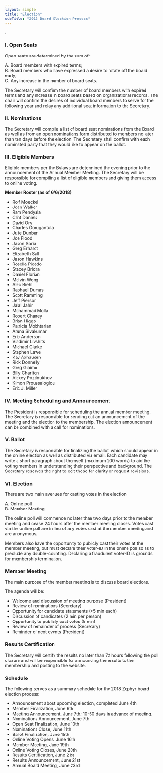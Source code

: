 ```yaml
---
layout: simple
title: "Election"
subTitle: "2018 Board Election Process"
---
```

.

### I. Open Seats  

Open seats are determined by the sum of:  

 A. Board members with expired terms;  
 B. Board members who have expressed a desire to rotate off the board early;  
 C. Any increase in the number of board seats.

The Secretary will confirm the number of board members with expired terms and any increase in board seats based on organizational records.  The chair will confirm the desires of individual board members to serve for the following year and relay any additional seat information to the Secretary.

### II. Nominations  

The Secretary will compile a list of board seat nominations from the Board as well as from an [open nominations form](https://goo.gl/forms/bSnVe7nic2ksVl2Z2) distributed to members no later than ten days before the election.   The Secretary shall confirm with each nominated party that they would like to appear on the ballot.

### III. Eligible Members
Eligible members per the Bylaws are determined the evening prior to the announcement of the Annual Member Meeting.  The Secretary will be responsible for compiling a list of eligible members and giving them access to online voting.

**Member Roster (as of 6/6/2018)**

 * Rolf Moeckel   
 * Joan Walker
 * Ram Pendyala
 * Clint Daniels
 * David Ory
 * Charles Gorugantula
 * Julie Dunbar
 * Joe Flood
 * Jason Soria
 * Greg Erhardt
 * Elizabeth Sall  
 * Jason Hawkins  
 * Rosella Picado  
 * Stacey Bricka  
 * Daniel Florian 
 * Melvin Wong  
 * Alec Biehl   
 * Raphael Dumas  
 * Scott Ramming  
 * Jeff Pierson  
 * Jalal Jahir  
 * Mohammad Molla  
 * Robert Chaney
 * Brian Higgs 
 * Patricia Mokhtarian  
 * Aruna Sivakumar  
 * Eric Anderson  
 * Vladimir Livshits  
 * Michael Clarke  
 * Stephen Lawe  
 * Kay Axhausen  
 * Rick Donnelly  
 * Greg Giaimo  
 * Billy Charlton  
 * Alexey Pozdnukhov   
 * Kimon Proussaloglou 
 * Eric J. Miller  
  
### IV. Meeting Scheduling and Announcement  

The President is responsible for scheduling the annual member meeting.  The Secretary is responsible for sending out an announcement of the meeting and the election to the membership.  The election announcement can be combined with a call for nominations.

### V. Ballot

The Secretary is responsible for finalizing the ballot, which should appear in the online election as well as distributed via email.  Each candidate may write a short paragraph about themself (maximum 200 words) to aid the voting members in understanding their perspective and background.  The Secretary reserves the right to edit these for clarity or request revisions.

### VI. Election  

There are two main avenues for casting votes in the election:  

 A. Online poll  
 B. Member Meeting  

The online poll will commence no later than two days prior to the member meeting and cease 24 hours after the member meeting closes.  Votes cast via the online poll are in lieu of any votes cast at the member meeting and are anonymous.

Members also have the opportunity to publicly cast their votes at the member meeting, but must declare their voter-ID in the online poll so as to preclude any double-counting.  Declaring a fraudulent voter-ID is grounds for membership termination.

### Member Meeting  

The main purpose of the member meeting is to discuss board elections.  

The agenda will be:
 * Welcome and discussion of meeting purpose (President)  
 * Review of nominations (Secretary)  
 * Opportunity for candidate statements (<5 min each)  
 * Discussion of candidates (2 min per person)  
 * Opportunity to publicly cast votes (5 min)  
 * Review of remainder of process (Secretary)  
 * Reminder of next events (President)  

### Results Certification 

The Secretary will certify the results no later than 72 hours following the poll closure and will be responsible for announcing the results to the membership and posting to the website.

### Schedule  

The following serves as a summary schedule for the 2018 Zephyr board election process:

 * Announcement about upcoming election, completed June 4th
 * Member Finalization, June 6th  
 * Meeting Announcement, June 7th; 10-60 days in advance of meeting.  
 * Nominations Announcement, June 7th    
 * Open Seat Finalization, June 10th   
 * Nominations Close, June 11th  
 * Ballot Finalization, June 15th  
 * Online Voting Opens, June 16th  
 * Member Meeting, June 19th  
 * Online Voting Closes, June 20th  
 * Results Certification, June 21st  
 * Results Announcement, June 21st  
 * Annual Board Meeting, June 23rd  



